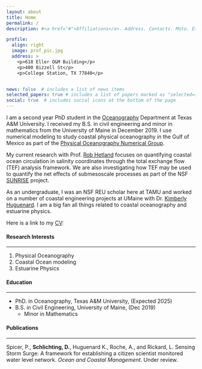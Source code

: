 ```yaml
---
layout: about
title: Home
permalink: /
description: #<a href="#">Affiliations</a>. Address. Contacts. Moto. Etc.

profile:
  align: right
  image: prof_pic.jpg
  address: >
    <p>618 Eller O&M Building</p>
    <p>400 Bizzell St</p>
    <p>College Station, TX 77840</p>


news: false  # includes a list of news items
selected_papers: true # includes a list of papers marked as "selected={true}"
social: true  # includes social icons at the bottom of the page
---
```


I am a second year PhD student in the [Oceanography](https://ocean.tamu.edu/) Department at Texas A&M University. I received my B.S. in civil engineering and minor in mathematics from the University of Maine in December 2019. I use numerical modeling to study coastal physical oceanography in the Gulf of Mexico as part of the [Physical Oceanography Numerical Group](https://tamu-pong.github.io).

My current research with Prof. [Rob Hetland](https://ocean.tamu.edu/people/profiles/faculty/hetlandrobert.html) focuses on quantifying coastal ocean circulation in salinity coordinates through the total exchange flow (TEF) analysis framework. We are also investigating how TEF may be used to quantify the net effects of submesoscale processes as part of the NSF [SUNRISE](https://sunrise-nsf.github.io/) project.

As an undergraduate, I was an NSF REU scholar here at TAMU and worked on a number of coastal engineering projects at UMaine with Dr. [Kimberly Huguenard](https://civil.umaine.edu/faculty/kimberly-huguenard/). I am a big fan all things related to coastal oceanography and estuarine physics.

Here is a link to my <a href='/_pages/CV.pdf' class='image fit'> CV</a>:
#### Research Interests
---
1. Physical Oceanography
2. Coastal Ocean modeling
3. Estuarine Physics

#### Education
---
* PhD. in Oceanography, Texas A&M University, (Expected 2025)
* B.S. in Civil Engineering, University of Maine, (Dec 2019)
  * Minor in Mathematics

#### Publications
---
Spicer, P., **Schlichting, D.**, Huguenard K., Roche, A., and Rickard, L. Sensing Storm Surge: A framework for establishing a citizen scientist monitored water level network. *Ocean and Coastal Management*. Under review.
